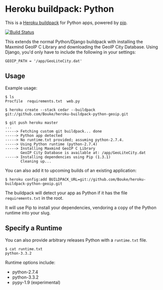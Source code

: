 Heroku buildpack: Python
========================

This is a [Heroku buildpack](http://devcenter.heroku.com/articles/buildpacks) for Python apps, powered by [pip](http://www.pip-installer.org/).

[![Build Status](https://secure.travis-ci.org/Bouke/heroku-buildpack-python.png?branch=master)](http://travis-ci.org/Bouke/heroku-buildpack-python)

This extends the normal Python/Django buildpack with installing the Maxmind GeoIP C Library and downloading the GeoIP City Database. Using Django, you'd only have to include the following in your settings:

    GEOIP_PATH = '/app/GeoLiteCity.dat'

Usage
-----

Example usage:

    $ ls
    Procfile  requirements.txt  web.py

    $ heroku create --stack cedar --buildpack git://github.com/Bouke/heroku-buildpack-python-geoip.git

    $ git push heroku master
    ...
    -----> Fetching custom git buildpack... done
    -----> Python app detected
    -----> No runtime.txt provided; assuming python-2.7.4.
    -----> Using Python runtime (python-2.7.4)
    -----> Installing Maxmind GeoIP C Library
           GeoIP City Database is available at: /app/GeoLiteCity.dat
    -----> Installing dependencies using Pip (1.3.1)
           Cleaning up...

You can also add it to upcoming builds of an existing application:

    $ heroku config:add BUILDPACK_URL=git://github.com/Bouke/heroku-buildpack-python-geoip.git

The buildpack will detect your app as Python if it has the file `requirements.txt` in the root. 

It will use Pip to install your dependencies, vendoring a copy of the Python runtime into your slug. 

Specify a Runtime
-----------------

You can also provide arbitrary releases Python with a `runtime.txt` file.

    $ cat runtime.txt
    python-3.3.2
    
Runtime options include:

- python-2.7.4
- python-3.3.2
- pypy-1.9 (experimental)
